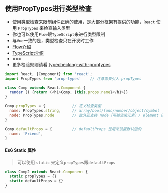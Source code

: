 ## 使用PropTypes进行类型检查

* 使用类型检查来限制组件正确的使用，是大部分框架有提供的功能，`React` 使用 `PropTypes` 来检查输入类型
* 你也可以使用`Flow`跟`TypeScript`来进行类型限制
* 与`Vue`一致的是，类型检查只在开发时工作
* [Flow介绍](https://flowtype.org/)
* [TypeScript介绍](https://www.typescriptlang.org/)
* ===
* 更多检验规则请看 [typechecking-with-proptypes](https://react.docschina.org/docs/typechecking-with-proptypes.html)

```js
import React, {Component} from 'react';
import PropTypes from 'prop-types'    // 注意需要引入 propTypes

class Comp extends React.Component {
  render () {return (<h1>Comp, {this.props.name}</h1>)}
}

Comp.propTypes = {            // 定义检查类型
  name: PropTypes.string,     // array/bool/func/number/object/symbol
  node: PropTypes.node        // 此外还支持 node（可被渲染元素）/ element（React元素）/oneOf 等等
}

Comp.defaultProps = {         // defaultProps 是用来设置默认值的
  name: 'Friend',
}
```

#### Es6 Static 属性

> 可以使用 `static` 来定义`propTypes`跟`defaultProps`

```js
class Comp2 extends React.Component {
  static propTypes = {}
  static defaultProps = {}
}
```
